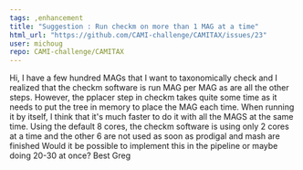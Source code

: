 ```yaml
---
tags: ,enhancement
title: "Suggestion : Run checkm on more than 1 MAG at a time"
html_url: "https://github.com/CAMI-challenge/CAMITAX/issues/23"
user: michoug
repo: CAMI-challenge/CAMITAX
---
```


Hi,
I have a few hundred MAGs that I want to taxonomically check and I realized that the checkm software is run MAG per MAG as are all the other steps. However, the pplacer step in checkm takes quite some time as it needs to put the tree in memory to place the MAG each time. When running it by itself, I think that it's much faster to do it with all the MAGS at the same time.
Using the default 8 cores, the checkm software is using only 2 cores at a time and the other 6 are not used as soon as prodigal and mash are finished
Would it be possible to implement this in the pipeline or maybe doing 20-30 at once?
Best
Greg
